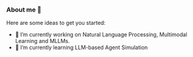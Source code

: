 ### About me 💖



Here are some ideas to get you started:

- 🔭 I’m currently working on Natural Language Processing, Multimodal Learning and MLLMs. 
- 🌱 I’m currently learning LLM-based Agent Simulation
  <!--
- 👯 I’m looking to collaborate on ...
- 🤔 I’m looking for help with ...
- 💬 Ask me about ...
- 📫 How to reach me: ...
- 😄 Pronouns: ...
- ⚡ Fun fact: ...


